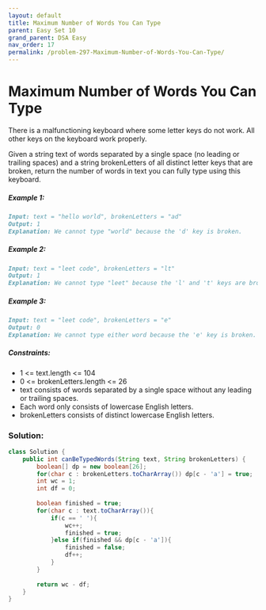 ```yaml
---
layout: default
title: Maximum Number of Words You Can Type
parent: Easy Set 10
grand_parent: DSA Easy
nav_order: 17
permalink: /problem-297-Maximum-Number-of-Words-You-Can-Type/
---
```

# Maximum Number of Words You Can Type
There is a malfunctioning keyboard where some letter keys do not work. All other keys on the keyboard work properly.

Given a string text of words separated by a single space (no leading or trailing spaces) and a string brokenLetters of all distinct letter keys that are broken, return the number of words in text you can fully type using this keyboard.

##### Example 1:
```markdown
Input: text = "hello world", brokenLetters = "ad"
Output: 1
Explanation: We cannot type "world" because the 'd' key is broken.
```
##### Example 2:
```markdown
Input: text = "leet code", brokenLetters = "lt"
Output: 1
Explanation: We cannot type "leet" because the 'l' and 't' keys are broken.
```
##### Example 3:
```markdown
Input: text = "leet code", brokenLetters = "e"
Output: 0
Explanation: We cannot type either word because the 'e' key is broken.
```
##### Constraints:
* 1 <= text.length <= 104
* 0 <= brokenLetters.length <= 26
* text consists of words separated by a single space without any leading or trailing spaces.
* Each word only consists of lowercase English letters.
* brokenLetters consists of distinct lowercase English letters.

### Solution:
```java
class Solution {
    public int canBeTypedWords(String text, String brokenLetters) {
        boolean[] dp = new boolean[26];
        for(char c : brokenLetters.toCharArray()) dp[c - 'a'] = true;
        int wc = 1;
        int df = 0;
        
        boolean finished = true;
        for(char c : text.toCharArray()){
            if(c == ' '){
                wc++;
                finished = true;
            }else if(finished && dp[c - 'a']){
                finished = false;
                df++;
            }
        }
        
        return wc - df;
    }
}
```